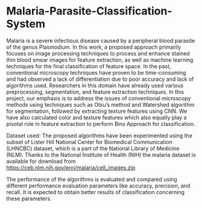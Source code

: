 # Malaria-Parasite-Classification-System

Malaria is a severe infectious disease caused by a peripheral blood parasite of the genus Plasmodium. In this work, a proposed approach primarily focuses on image processing techniques to process and enhance stained thin blood smear images for feature extraction, as well as machine learning techniques for the final classification of feature space. In the past, conventional microscopy techniques have proven to be time-consuming and had observed a lack of differentiation due to poor accuracy and lack of algorithms used. Researchers in this domain have already used various preprocessing, segmentation, and feature extraction techniques. In this project, our emphasis is to address the issues of conventional microscopy methods using techniques such as Otsu’s method and Watershed algorithm for segmentation, followed by extracting texture features using CNN. We have also calculated color and texture features which also equally play a pivotal role in feature extraction to perform Bins Approach for classification. 

Dataset used: The proposed algorithms have been experimented using the subset of Lister Hill National Center for Biomedical Communication (LHNCBC) dataset, which is a part of the National Library of Medicine (NLM). Thanks to the National Institute of Health (NIH) the malaria dataset is available for download from https://ceb.nlm.nih.gov/proj/malaria/cell_images.zip

The performance of the algorithms is evaluated and compared using different performance evaluation parameters like accuracy, precision, and recall. It is expected to obtain better results of classification concerning these parameters.

